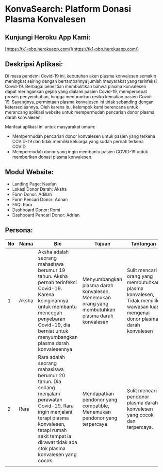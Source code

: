 # KonvaSearch: Platform Donasi Plasma Konvalesen

## Kunjungi Heroku App Kami:

[https://tk1-pbp.herokuapp.com/](https://tk1-pbp.herokuapp.com/)

## Deskripsi Aplikasi:

Di masa pandemi Covid-19 ini, kebutuhan akan plasma konvalesen semakin meningkat seiring dengan bertambahnya jumlah masyarakat yang terinfeksi Covid-19. Berbagai penelitian membuktikan bahwa plasma konvalesen dapat meringankan gejala yang dialami pasien Covid-19, mempercepat proses penyembuhan, hingga menurunkan resiko kematian pasien Covid-19. Sayangnya, permintaan plasma konvalesen ini tidak sebanding dengan ketersediaannya. Oleh karena itu, kelompok kami berencana untuk merancang aplikasi website untuk mempermudah pencarian donor plasma darah konvalesen.

Manfaat aplikasi ini untuk masyarakat umum:

- Mempermudah pencarian donor konvalesen untuk pasien yang terkena COVID-19 dan tidak memiliki keluarga yang sudah pernah terkena COVID.
- Mempermudah donor yang ingin membantu pasien COVID-19 untuk memberikan donasi plasma konvalesen.

## Modul Website:

- Landing Page: Naufan
- Lokasi Donor Darah: Aksha
- Form Donor: Adillah
- Form Pencari Donor: Adnan
- FAQ: Rara
- Dashboard Donor: Romi
- Dashboard Pencari Donor: Adrian

## Persona:

| No  | Nama  | Bio                                                                                                                                                                                                                       | Tujuan                                                                                          | Tantangan                                                                                                                  |
| --- | ----- | ------------------------------------------------------------------------------------------------------------------------------------------------------------------------------------------------------------------------- | ----------------------------------------------------------------------------------------------- | -------------------------------------------------------------------------------------------------------------------------- |
| 1   | Aksha | Aksha adalah seorang mahasiswa berumur 19 tahun. Aksha pernah terinfeksi Covid-19. Karena keinginannya untuk membantu mencegah penyebaran Covid-19, dia berniat untuk menyumbangkan plasma darah konvalesennya            | Menyumbangkan plasma darah konvalesen, Menemukan orang yang membutuhkan plasma darah konvalesen | Sulit mencari orang yang membutuhkan plasma konvalesen, Tidak memiliki wawasan luas mengenai donor plasma darah konvalesen |
| 2   | Rara  | Rara adalah seorang mahasiswa berumur 20 tahun. Dia sedang menjalani perawatan Covid-19. Rara ingin menjalani terapi plasma konvalesen, tetapi rumah sakit tempat ia dirawat tidak ada stok plasma konvalesen yang cocok. | Mendapatkan pendonor yang compatible, Menemukan pendonor yang terpercaya.                       | Sulit mencari pendonor plasma darah konvalesen yang cocok dan terpercaya.                                                  |
|     |       |                                                                                                                                                                                                                           |                                                                                                 |                                                                                                                            |
